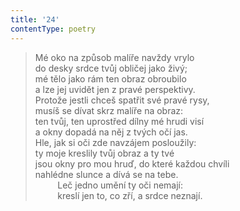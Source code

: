 ```yaml
---
title: '24'
contentType: poetry
---
```


> Mé oko na způsob malíře navždy vrylo  
> do desky srdce tvůj obličej jako živý;  
> mé tělo jako rám ten obraz obroubilo  
> a lze jej uvidět jen z pravé perspektivy.  
> Protože jestli chceš spatřit své pravé rysy,  
> musíš se dívat skrz malíře na obraz:  
> ten tvůj, ten uprostřed dílny mé hrudi visí  
> a okny dopadá na něj z tvých očí jas.  
> Hle, jak si oči zde navzájem posloužily:  
> ty moje kreslily tvůj obraz a ty tvé  
> jsou okny pro mou hruď, do které každou chvíli  
> nahlédne slunce a dívá se na tebe.  
>          Leč jedno umění ty oči nemají:  
>          kreslí jen to, co zří, a srdce neznají.
